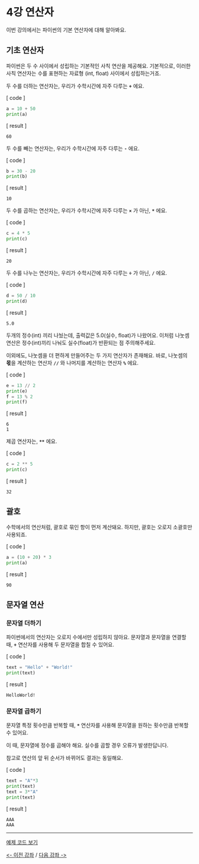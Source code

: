 # 4강 연산자
이번 강의에서는 파이썬의 기본 연산자에 대해 알아봐요.

## 기초 연산자
파이썬은 두 수 사이에서 성립하는 기본적인 사칙 연산을 제공해요. 기본적으로, 이러한 사칙 연산자는 수를 표현하는 자료형 (int, float) 사이에서 성립하는거죠.

두 수를 더하는 연산자는, 우리가 수학시간에 자주 다루는 **`+`** 에요.

[ code ]
```python
a = 10 + 50
print(a)
```
[ result ]
```
60
```

두 수를 빼는 연산자는, 우리가 수학시간에 자주 다루는 **`-`** 에요.

[ code ]
```python
b = 30 - 20
print(b)
```
[ result ]
```
10
```

두 수를 곱하는 연산자는, 우리가 수학시간에 자주 다루는 **`×`** 가 아닌, **`*`** 에요.

[ code ]
```python
c = 4 * 5
print(c)
```
[ result ]
```
20
```

두 수를 나누는 연산자는, 우리가 수학시간에 자주 다루는 **`÷`** 가 아닌, **`/`** 에요.

[ code ]
```python
d = 50 / 10
print(d)
```
[ result ]
```
5.0
```
두개의 정수(int) 끼리 나눴는데, 출력값은 5.0(실수, float)가 나왔어요. 이처럼 나눗셈 연산은 정수(int)끼리 나눠도 실수(float)가 반환되는 점 주의해주세요.

이외에도, 나눗셈을 더 편하게 만들어주는 두 가지 연산자가 존재해요.
바로, 나눗셈의 **몫**을 계산하는 연산자 **`//`** 와 나머지를 계산하는 연산자 **`%`** 에요.

[ code ]
```python
e = 13 // 2
print(e)
f = 13 % 2
print(f)
```
[ result ]
```
6
1
```

제곱 연산자는, **`**`** 에요.

[ code ]
```python
c = 2 ** 5
print(c)
```

[ result ]
```
32
```

## 괄호
수학에서의 연산처럼, 괄호로 묶인 항이 먼저 계산돼요. 하지만, 괄호는 오로지 소괄호만 사용되죠.

[ code ]
```python
a = (10 + 20) * 3
print(a)
```
[ result ]
```
90
```

## 문자열 연산
### 문자열 더하기
파이썬에서의 연산자는 오로지 수에서만 성립하지 않아요.
문자열과 문자열을 연결할 때, **`+`** 연산자를 사용해 두 문자열을 합칠 수 있어요.

[ code ]
```python
text = "Hello" + "World!"
print(text)
```
[ result ]
```
HelloWorld!
```

### 문자열 곱하기
문자열 특정 횟수만큼 반복할 때, **`*`** 연산자를 사용해 문자열을 원하는 횟수만큼 반복할 수 있어요.

이 때, 문자열에 정수를 곱해야 해요. 실수를 곱할 경우 오류가 발생한답니다. 

참고로 연산의 앞 뒤 순서가 바뀌어도 결과는 동일해요.

[ code ]
```python
text = "A"*3
print(text)
text = 3*"A"
print(text)
```
[ result ]
```
AAA
AAA
```
***

[예제 코드 보기](./operators.py)

[<- 이전 강좌](../03-기본%20콘솔%20입출력/README.md) /
[다음 강좌 ->](../05-타입%20변환과%20묶음%20타입들%20(collections)/README.md)
